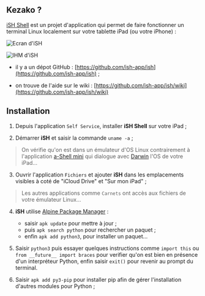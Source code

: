 ## Kezako ?

[iSH Shell](https://ish.app/) est un projet d'application qui permet de faire fonctionner un terminal Linux localement sur votre tablette iPad (ou votre iPhone) :

![Ecran d'iSH](https://ish.app/assets/front-ipad.webp)

![IHM d'iSH](https://ish.app/assets/iphone-keyboard.webp)

- il y a un dépot GitHub : [https://github.com/ish-app/ish](https://github.com/ish-app/ish) ;

- on trouve de l'aide sur le wiki : [https://github.com/ish-app/ish/wiki](https://github.com/ish-app/ish/wiki)


## Installation

1. Depuis l'application `Self Service`, installer **iSH Shell** sur votre iPad ;

2. Démarrer **iSH** et saisir la commande `uname -a` ;
> On vérifie qu'on est dans un émulateur d'OS Linux contrairement à l'application [a-Shell mini](https://apps.apple.com/fr/app/a-shell-mini/id1543537943?l=en#?platform=ipad) qui dialogue avec [Darwin](https://fr.wikipedia.org/wiki/Darwin_(informatique)) l'OS de votre iPad...

3. Ouvrir l'application `Fichiers` et ajouter **iSH** dans les emplacements visibles à coté de "iCloud Drive" et "Sur mon iPad" ;
> Les autres applications comme `Carnets` ont accès aux fichiers de votre émulateur Linux...

4. **iSH** utilise [Alpine Package Manager](https://wiki.alpinelinux.org/wiki/Alpine_Linux_package_management) :
    - saisir `apk update` pour mettre à jour ;
    - puis `apk search python` pour rechercher un paquet ;
    - enfin `apk add python3`, pour installer un paquet...

5. Saisir `python3` puis essayer quelques instructions comme `import this` ou `from __future__ import braces` pour verifier qu'on est bien en présence d'un interpréteur Python, enfin saisir `exit()` pour revenir au prompt du terminal.

6. Saisir `apk add py3-pip` pour installer pip afin de gérer l'installation d'autres modules pour Python ;











